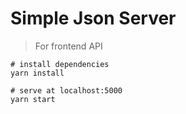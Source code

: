 # Simple Json Server
> For frontend API
```
# install dependencies
yarn install

# serve at localhost:5000
yarn start
```
